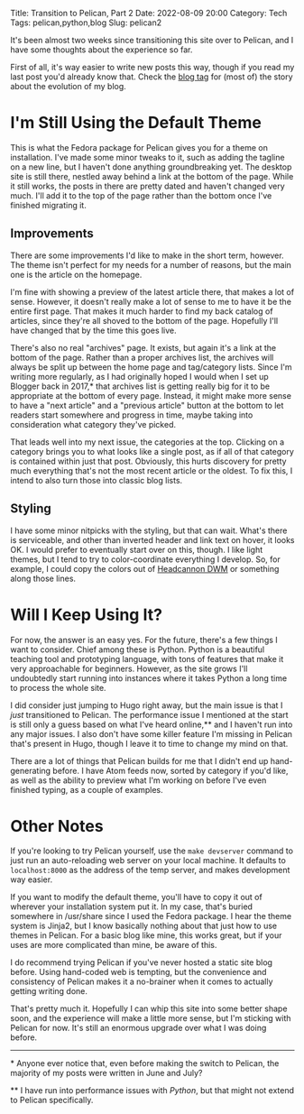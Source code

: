 Title: Transition to Pelican, Part 2
Date: 2022-08-09 20:00
Category: Tech
Tags: pelican,python,blog
Slug: pelican2

It's been almost two weeks since transitioning this site over to Pelican, and I have some thoughts about the experience so far.

First of all, it's way easier to write new posts this way, though if you read my last post you'd already know that. Check the [blog tag]({tag}blog) for (most of) the story about the evolution of my blog.

# I'm Still Using the Default Theme

This is what the Fedora package for Pelican gives you for a theme on installation. I've made some minor tweaks to it, such as adding the tagline on a new line, but I haven't done anything groundbreaking yet. The desktop site is still there, nestled away behind a link at the bottom of the page. While it still works, the posts in there are pretty dated and haven't changed very much. I'll add it to the top of the page rather than the bottom once I've finished migrating it.

## Improvements

There are some improvements I'd like to make in the short term, however. The theme isn't perfect for my needs for a number of reasons, but the main one is the article on the homepage.

I'm fine with showing a preview of the latest article there, that makes a lot of sense. However, it doesn't really make a lot of sense to me to have it be the entire first page. That makes it much harder to find my back catalog of articles, since they're all shoved to the bottom of the page. Hopefully I'll have changed that by the time this goes live.

There's also no real "archives" page. It exists, but again it's a link at the bottom of the page. Rather than a proper archives list, the archives will always be split up between the home page and tag/category lists. Since I'm writing more regularly, as I had originally hoped I would when I set up Blogger back in 2017,* that archives list is getting really big for it to be appropriate at the bottom of every page. Instead, it might make more sense to have a "next article" and a "previous article" button at the bottom to let readers start somewhere and progress in time, maybe taking into consideration what category they've picked.

That leads well into my next issue, the categories at the top. Clicking on a category brings you to what looks like a single post, as if all of that category is contained within just that post. Obviously, this hurts discovery for pretty much everything that's not the most recent article or the oldest. To fix this, I intend to also turn those into classic blog lists.

## Styling

I have some minor nitpicks with the styling, but that can wait. What's there is serviceable, and other than inverted header and link text on hover, it looks OK. I would prefer to eventually start over on this, though. I like light themes, but I tend to try to color-coordinate everything I develop. So, for example, I could copy the colors out of [Headcannon DWM](https://gitlab.com/CannonContraption/headcannon-dwm) or something along those lines.

# Will I Keep Using It?

For now, the answer is an easy yes. For the future, there's a few things I want to consider. Chief among these is Python. Python is a beautiful teaching tool and prototyping language, with tons of features that make it very approachable for beginners. However, as the site grows I'll undoubtedly start running into instances where it takes Python a long time to process the whole site.

I did consider just jumping to Hugo right away, but the main issue is that I _just_ transitioned to Pelican. The performance issue I mentioned at the start is still only a guess based on what I've heard online,** and I haven't run into any major issues. I also don't have some killer feature I'm missing in Pelican that's present in Hugo, though I leave it to time to change my mind on that.

There are a lot of things that Pelican builds for me that I didn't end up hand-generating before. I have Atom feeds now, sorted by category if you'd like, as well as the ability to preview what I'm working on before I've even finished typing, as a couple of examples.

# Other Notes

If you're looking to try Pelican yourself, use the `make devserver` command to just run an auto-reloading web server on your local machine. It defaults to `localhost:8000` as the address of the temp server, and makes development way easier.

If you want to modify the default theme, you'll have to copy it out of wherever your installation system put it. In my case, that's buried somewhere in /usr/share since I used the Fedora package. I hear the theme system is Jinja2, but I know basically nothing about that just how to use themes in Pelican. For a basic blog like mine, this works great, but if your uses are more complicated than mine, be aware of this.

I do recommend trying Pelican if you've never hosted a static site blog before. Using hand-coded web is tempting, but the convenience and consistency of Pelican makes it a no-brainer when it comes to actually getting writing done.

That's pretty much it. Hopefully I can whip this site into some better shape soon, and the experience will make a little more sense, but I'm sticking with Pelican for now. It's still an enormous upgrade over what I was doing before.

-----

\* Anyone ever notice that, even before making the switch to Pelican, the majority of my posts were written in June and July?

\** I have run into performance issues with _Python_, but that might not extend to Pelican specifically.
